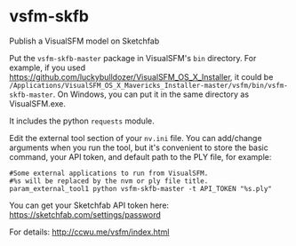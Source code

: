 # vsfm-skfb
Publish a VisualSFM model on Sketchfab

Put the ```vsfm-skfb-master``` package in VisualSFM's ```bin``` directory. For example, if you used https://github.com/luckybulldozer/VisualSFM_OS_X_Installer, it could be ```/Applications/VisualSFM_OS_X_Mavericks_Installer-master/vsfm/bin/vsfm-skfb-master```. On Windows, you can put it in the same directory as VisualSFM.exe.

It includes the python ```requests``` module.

Edit the external tool section of your ```nv.ini``` file. You can add/change arguments when you run the tool, but it's convenient to store the basic command, your API token, and default path to the PLY file, for example:

```
#Some external applications to run from VisualSFM.
#%s will be replaced by the nvm or ply file title.
param_external_tool1 python vsfm-skfb-master -t API_TOKEN "%s.ply"
```

You can get your Sketchfab API token here: https://sketchfab.com/settings/password

For details: http://ccwu.me/vsfm/index.html
